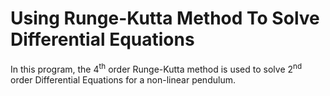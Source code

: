 # Using Runge-Kutta Method To Solve Differential Equations
In this program, the 4<sup>th</sup> order Runge-Kutta method is used to solve 2<sup>nd</sup> order Differential Equations for a non-linear pendulum.
